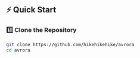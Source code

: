 ## ⚡ Quick Start

### 1️⃣ Clone the Repository
```bash
git clone https://github.com/hikehikehike/avrora
cd avrora
```
